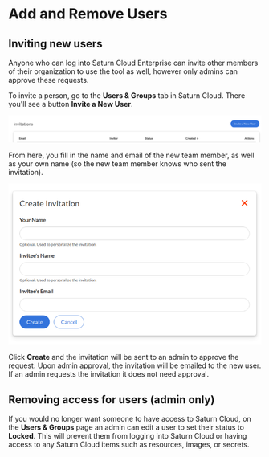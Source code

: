 # Add and Remove Users

## Inviting new users

Anyone who can log into Saturn Cloud Enterprise can invite other members of their organization to use the tool as well, however only admins can approve these requests.

To invite a person, go to the **Users & Groups** tab in Saturn Cloud. There you'll see a button **Invite a New User**.

<img src="/images/docs/users2.png" alt="Screenshot of Saturn Cloud Users page, showing Invite New User at top right" class="doc-image">

From here, you fill in the name and email of the new team member, as well as your own name (so the new team member knows who sent the invitation).

<img src="/images/docs/invite-user.png" alt="Screenshot of Saturn Cloud Create Invitation form" class="doc-image">

Click **Create** and the invitation will be sent to an admin to approve the request. Upon admin approval, the invitation will be emailed to the new user. If an admin requests the invitation it does not need approval.

## Removing access for users (admin only)

If you would no longer want someone to have access to Saturn Cloud, on the **Users & Groups** page an admin can edit a user to set their status to **Locked**. This will prevent them from logging into Saturn Cloud or having access to any Saturn Cloud items such as resources, images, or secrets.
